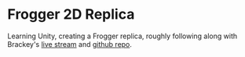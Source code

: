 # Frogger 2D Replica

Learning Unity, creating a Frogger replica, roughly following along with Brackey's [live stream](https://www.youtube.com/watch?v=wZt6qDDx-2o)
and [github repo](https://github.com/Brackeys/Frogger-Replica).

